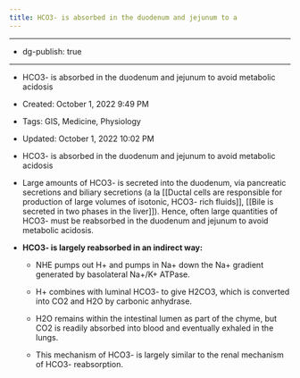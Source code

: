 ```yaml
---
title: HCO3- is absorbed in the duodenum and jejunum to a
---
```


- --

- dg-publish: true

- --

- HCO3- is absorbed in the duodenum and jejunum to avoid metabolic acidosis

- Created: October 1, 2022 9:49 PM

- Tags: GIS, Medicine, Physiology

- Updated: October 1, 2022 10:02 PM

- HCO3- is absorbed in the duodenum and jejunum to avoid metabolic acidosis

- Large amounts of HCO3- is secreted into the duodenum, via pancreatic secretions and biliary secretions (a la [[Ductal cells are responsible for production of large volumes of isotonic, HCO3- rich fluids]], [[Bile is secreted in two phases in the liver]]). Hence, often large quantities of HCO3- must be reabsorbed in the duodenum and jejunum to avoid metabolic acidosis.

- **HCO3- is largely reabsorbed in an indirect way:**
	 - NHE pumps out H+ and pumps in Na+ down the Na+ gradient generated by basolateral Na+/K+ ATPase.

	 - H+ combines with luminal HCO3- to give H2CO3, which is converted into CO2 and H2O by carbonic anhydrase.

	 - H2O remains within the intestinal lumen as part of the chyme, but CO2 is readily absorbed into blood and eventually exhaled in the lungs.

	 - This mechanism of HCO3- is largely similar to the renal mechanism of HCO3- reabsorption.
